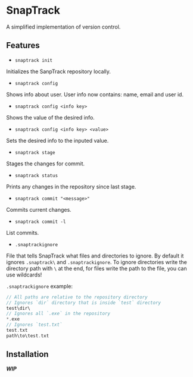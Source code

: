 # SnapTrack

A simplified implementation of version control.

## Features

- `snaptrack init`

Initializes the SanpTrack repository locally.

- `snaptrack config`

Shows info about user. User info now contains: name, email and user id.

- `snaptrack config <info key>`

Shows the value of the desired info.

- `snaptrack config <info key> <value>`

Sets the desired info to the inputed value.

- `snaptrack stage`

Stages the changes for commit.

- `snaptrack status`

Prints any changes in the repository since last stage.

- `snaptrack commit "<message>"`

Commits current changes.

- `snaptrack commit -l`

List commits.

- `.snaptrackignore`

File that tells SnapTrack what files and directories to ignore. By default it ignores `.snaptrack\` and `.snaptrackignore`. To ignore directories write the directory path with `\` at the end, for files write the path to the file, you can use wildcards!

`.snaptrackignore` example:
```c
// All paths are relative to the repository directory
// Ignores `dir` directory that is inside `test` directory
test\dir\
// Ignores all `.exe` in the repository
*.exe
// Ignores `test.txt`
test.txt
path\to\test.txt
```

## Installation

***WIP***
